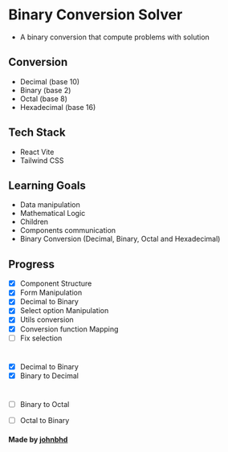 # Binary Conversion Solver
- A binary conversion that compute problems with solution

## Conversion
- Decimal (base 10)
- Binary (base 2)
- Octal (base 8)
- Hexadecimal (base 16)


## Tech Stack
- React Vite
- Tailwind CSS


## Learning Goals 
- Data manipulation
- Mathematical Logic
- Children
- Components communication
- Binary Conversion (Decimal, Binary, Octal and Hexadecimal)

## Progress
- [x] Component Structure
- [x] Form Manipulation
- [x] Decimal to Binary
- [x] Select option Manipulation
- [x] Utils conversion
- [x] Conversion function Mapping
- [ ] Fix selection
#
- [x] Decimal to Binary
- [x] Binary to Decimal
#
- [ ] Binary to Octal
- [ ] Octal to Binary





#### Made by [johnbhd](https://github.com/johnbhd)